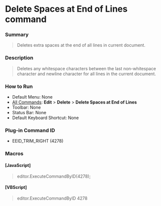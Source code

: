 # Delete Spaces at End of Lines command

### Summary

> Deletes extra spaces at the end of all lines in current document.

### Description

> Deletes any whitespace characters between the last non-whitespace character and newline character for all lines in the current document.

### How to Run

- Default Menu: None
- [All Commands](../tools/all_commands): **Edit** \> **Delete**
\> **Delete Spaces at End of Lines**
- Toolbar: None
- Status Bar: None
- Default Keyboard Shortcut: None

### Plug-in Command ID

- EEID\_TRIM\_RIGHT (4278)

### Macros

#### \[JavaScript\]

> editor.ExecuteCommandByID(4278);

#### \[VBScript\]

> editor.ExecuteCommandByID 4278
